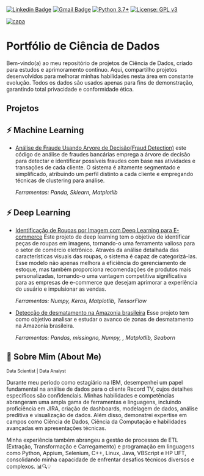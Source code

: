 [![Linkedin Badge](https://img.shields.io/badge/-Igor_Borges-blue?style=flat-square&logo=Linkedin&logoColor=white&link=https://www.https://www.linkedin.com/in/igor-silva-borges/)](https://www.linkedin.com/in/igor-silva-borges/) 
[![Gmail Badge](https://img.shields.io/badge/-Gmail-c14438?style=flat-square&logo=Gmail&logoColor=white&link=mailto:igorm4aster@gmail.com)](mailto:igorm4aster@gmail.com) [![Python 3.7+](https://img.shields.io/badge/python-3.7+-blue.svg)](https://www.python.org/downloads/release/python-360/) [![License: GPL v3](https://img.shields.io/badge/License-GPLv3-blue.svg)](https://www.gnu.org/licenses/gpl-3.0) 


[![capa](https://cdn.discordapp.com/attachments/1088554408469602305/1141403743376658433/Black_Technology_LinkedIn_Banner_7.jpg)](https://github.com/Igor-snBorges?tab=repositories)

# Portfólio de Ciência de Dados

Bem-vindo(a) ao meu repositório de projetos de Ciência de Dados, criado para estudos e aprimoramento contínuo. Aqui, compartilho projetos desenvolvidos para melhorar minhas habilidades nesta área em constante evolução. Todos os dados são usados apenas para fins de demonstração, garantindo total privacidade e conformidade ética.

## Projetos 

## ⚡️ Machine Learning

* [Análise de Fraude Usando Arvore de Decisão(Fraud Detection)](https://github.com/Igor-snBorges/Portfolio-Data-Science/blob/main/Analise_Fraude.ipynb) este código de análise de fraudes bancárias emprega a árvore de decisão para detectar e identificar possíveis fraudes com base nas atividades e transações de cada cliente. O sistema é altamente segmentado e simplificado, atribuindo um perfil distinto a cada cliente e empregando técnicas de clustering para análise.
       
  _Ferramentas: Panda, Sklearn, Matplotlib_

## ⚡️ Deep Learning

* [Identificação de Roupas por Imagem com Deep Learning para E-commerce](https://github.com/Igor-snBorges/Portfolio-Data-Science/blob/main/Reconhecimento_de_Roupas.ipynb) Este projeto de deep learning tem o objetivo de identificar peças de roupas em imagens, tornando-o uma ferramenta valiosa para o setor de comércio eletrônico. Através da análise detalhada das características visuais das roupas, o sistema é capaz de categorizá-las. Esse modelo não apenas melhora a eficiência do gerenciamento de estoque, mas também proporciona recomendações de produtos mais personalizadas, tornando-o uma vantagem competitiva significativa para as empresas de e-commerce que desejam aprimorar a experiência do usuário e impulsionar as vendas.
  
  _Ferramentas: Numpy, Keras, Matplotlib, TensorFlow_

* [Detecção de desmatamento na Amazonia brasileira](https://github.com/Igor-snBorges/Portfolio-Data-Science/blob/main/Reconhecimento_de_Roupas.ipynb) Esse projeto tem como objetivo analisar e estudar o avanco de zonas de desmatamento na Amazonia brasileira.
  
  _Ferramentas: Pandas, missingno, Numpy, , Matplotlib, Seaborn_
 
## 👋 Sobre Mim (About Me)

<sub> Data Scientist | Data Analyst    </sub>

Durante meu período como estagiário na IBM, desempenhei um papel fundamental na análise de dados para o cliente Record TV, cujos detalhes específicos são confidenciais. Minhas habilidades e competências abrangeram uma ampla gama de ferramentas e linguagens, incluindo proficiência em JIRA, criação de dashboards, modelagem de dados, análise preditiva e visualização de dados. Além disso, demonstrei expertise em campos como Ciência de Dados, Ciência da Computação e habilidades avançadas em apresentações técnicas.

Minha experiência também abrangeu a gestão de processos de ETL (Extração, Transformação e Carregamento) e programação em linguagens como Python, Appium, Selenium, C++, Linux, Java, VBScript e HP UFT, consolidando minha capacidade de enfrentar desafios técnicos diversos e complexos. 📊🔍💡


  
